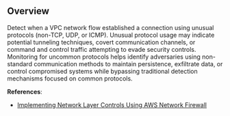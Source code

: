 ## Overview

Detect when a VPC network flow established a connection using unusual protocols (non-TCP, UDP, or ICMP). Unusual protocol usage may indicate potential tunneling techniques, covert communication channels, or command and control traffic attempting to evade security controls. Monitoring for uncommon protocols helps identify adversaries using non-standard communication methods to maintain persistence, exfiltrate data, or control compromised systems while bypassing traditional detection mechanisms focused on common protocols.

**References**:
- [Implementing Network Layer Controls Using AWS Network Firewall](https://aws.amazon.com/blogs/networking-and-content-delivery/deployment-models-for-aws-network-firewall/)